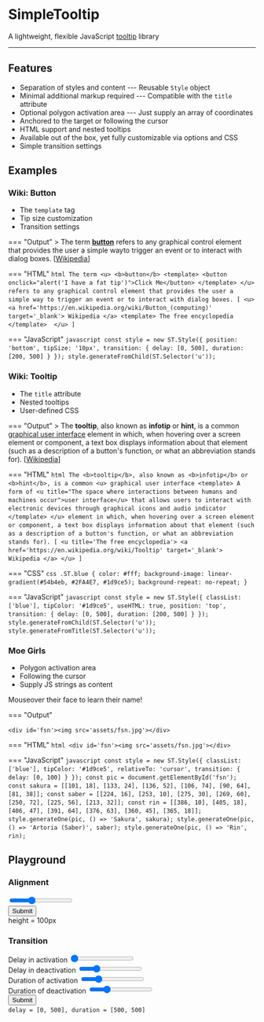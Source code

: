 # SimpleTooltip

A lightweight, flexible JavaScript <u class='with-tooltip' title='a.k.a. infotip or hint'>tooltip</u> library

---

## Features

- Separation of styles and content --- Reusable `Style` object
- Minimal additional markup required --- Compatible with the `title` attribute
- Optional polygon activation area --- Just supply an array of coordinates
- Anchored to the target or following the cursor
- HTML support and nested tooltips
- Available out of the box, yet fully customizable via options and CSS
- Simple transition settings

## Examples

### Wiki: Button

- The `template` tag
- Tip size customization
- Transition settings

=== "Output"
	> <span id='button-def'>The term <u><b>button</b><template><button onclick="alert('I have a fat tip')" style="background-color: white; cursor: pointer">Click Me</button></template></u> refers to any graphical control element that provides the user a simple wayto trigger an event or to interact with dialog boxes. [<u><a href='https://en.wikipedia.org/wiki/Button_(computing)' target='_blank'>Wikipedia</a><template>The free encyclopedia</template></u>]</span>

=== "HTML"
	```html
	The term
		<u>
			<b>button</b>
			<template>
				<button onclick="alert('I have a fat tip')">Click Me</button>
			</template>
		</u>
	refers to any graphical control element that provides the user a simple way
	to trigger an event or to interact with dialog boxes.
	[
		<u>
			<a href='https://en.wikipedia.org/wiki/Button_(computing)' target='_blank'>
				Wikipedia
			</a>
			<template>
				The free encyclopedia
			</template>	
		</u>
	]
	```

=== "JavaScript"
	```javascript
	const style = new ST.Style({
		position: 'bottom',
		tipSize: '10px',
		transition: { delay: [0, 500], duration: [200, 500] }
	});
	style.generateFromChild(ST.Selector('u'));
	```

### Wiki: Tooltip

- The `title` attribute
- Nested tooltips
- User-defined CSS

=== "Output"
	> <span id='tooltip-def'>The <b>tooltip</b>, also known as <b>infotip</b> or <b>hint</b>, is a common <u>graphical user interface<template>A form of <u title="The space where interactions between humans and machines occur">user interface</u> that allows users to interact with electronic devices through graphical icons and audio indicator</template></u> element in which, when hovering over a screen element or component, a text box displays information about that element (such as a description of a button's function, or what an abbreviation stands for). [<u title='The free encyclopedia'><a href='https://en.wikipedia.org/wiki/Tooltip' target='_blank'>Wikipedia</a></u>]</span>

=== "HTML"
	```html
	The <b>tooltip</b>, also known as <b>infotip</b> or <b>hint</b>, is a common
		<u>
			graphical user interface
			<template>
				A form of <u title="The space where interactions between humans and machines occur">user interface</u>
				that allows users to interact with electronic devices through graphical icons and audio indicator
			</template>
		</u>
	element in which, when hovering over a screen element or component,
	a text box displays information about that element
	(such as a description of a button's function, or what an abbreviation stands for).
	[
		<u title='The free encyclopedia'>
			<a href='https://en.wikipedia.org/wiki/Tooltip' target='_blank'>
				Wikipedia
			</a>
		</u>
	]
	```

=== "CSS"
	```css
	.ST.blue {
		color: #fff;
		background-image: linear-gradient(#54b4eb, #2FA4E7, #1d9ce5);
		background-repeat: no-repeat;
	}
	```

=== "JavaScript"
	```javascript
	const style = new ST.Style({
		classList: ['blue'],
		tipColor: '#1d9ce5',
		useHTML: true,
		position: 'top',
		transition: { delay: [0, 500], duration: [200, 500] }
	});
	style.generateFromChild(ST.Selector('u'));
	style.generateFromTitle(ST.Selector('u'));
	```

### Moe Girls

- Polygon activation area
- Following the cursor
- Supply JS strings as content

Mouseover their face to learn their name!

=== "Output"
	
	<div id='fsn'><img src='assets/fsn.jpg'></div>

=== "HTML"
	```html
	<div id='fsn'><img src='assets/fsn.jpg'></div>
	```

=== "JavaScript"
	```javascript
	const style = new ST.Style({
		classList: ['blue'],
		tipColor: '#1d9ce5',
		relativeTo: 'cursor',
		transition: { delay: [0, 100] }
	});
	const pic = document.getElementById('fsn');
	const sakura = [[101, 18], [133, 24], [136, 52], [106, 74], [90, 64], [81, 38]];
	const saber = [[224, 16], [253, 10], [275, 30], [269, 60], [250, 72], [225, 56], [213, 32]];
	const rin = [[386, 10], [405, 18], [406, 47], [391, 64], [376, 63], [360, 45], [365, 18]];
	style.generateOne(pic, () => 'Sakura', sakura);
	style.generateOne(pic, () => 'Artoria (Saber)', saber);
	style.generateOne(pic, () => 'Rin', rin);
	```

## Playground

### Alignment

<form class='alignment'>
	<input type='range' min='50' max='200' value='100' id='height' name='height'>
	<br>
	<input type='submit'>
</form>
<div class='demo alignment'>
	<div title="I'm in the middle">height = 100px</div>
</div>

### Transition

<form class='transition'>
	<label for='delay-in'>Delay in activation</label>
	<input type='range' min='0' max='2000' value='0' id='delay-in' name='delay-in'>
	<br>
	<label for='delay-out'>Delay in deactivation</label>
	<input type='range' min='0' max='2000' value='500' id='delay-out' name='delay-out'>
	<br>
	<label for='duration-in'>Duration of activation</label>
	<input type='range' min='0' max='2000' value='500' id='duration-in' name='duration-in'>
	<br>
	<label for='duration-out'>Duration of deactivation</label>
	<input type='range' min='0' max='2000' value='500' id='duration-out' name='duration-out'>
	<br>
	<input type='submit'>
</form>
<div class='demo transition'>
	<div title="I am your tooltip"><code>delay = [0, 500], duration = [500, 500]</code></div>
</div>
